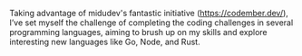 Taking advantage of midudev's fantastic initiative (https://codember.dev/), I’ve set myself the challenge of completing the coding challenges in several programming languages, aiming to brush up on my skills and explore interesting new languages like Go, Node, and Rust.
